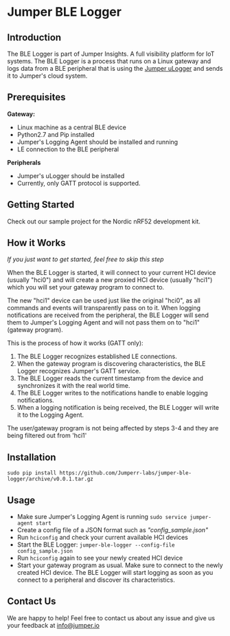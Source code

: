 # Jumper BLE Logger
## Introduction
The BLE Logger is part of Jumper Insights. A full visibility platform for IoT systems.
The BLE Logger is a process that runs on a Linux gateway and logs data from a BLE peripheral that is using the [Jumper uLogger](https://github.com/Jumperr-labs/jumper-ulogger) and sends it to Jumper's cloud system.

## Prerequisites
**Gateway:**

- Linux machine as a central BLE device
- Python2.7 and Pip installed
- Jumper's Logging Agent should be installed and running
- LE connection to the BLE peripheral

**Peripherals**

- Jumper's uLogger should be installed
- Currently, only GATT protocol is supported.

## Getting Started
Check out our sample project for the Nordic nRF52 development kit.

## How it Works
*If you just want to get started, feel free to skip this step*

When the BLE Logger is started, it will connect to your current HCI device (usually "hci0") and will create a new 
proxied HCI device (usually "hci1") which you will set your gateway program to connect to.

The new "hci1" device can be used just like the original "hci0", as all commands and events will transparently pass on to it.
When logging notifications are received from the peripheral, the BLE Logger will send them to Jumper's Logging Agent and will not pass them on to "hci1" (gateway program).

This is the process of how it works (GATT only):

1. The BLE Logger recognizes established LE connections.
2. When the gateway program is discovering characteristics, the BLE Logger recognizes Jumper's GATT service.
3. The BLE Logger reads the current timestamp from the device and synchronizes it with the real world time.
4. The BLE Logger writes to the notifications handle to enable logging notifications.
5. When a logging notification is being received, the BLE Logger will write it to the Logging Agent.

The user/gateway program is not being affected by steps 3-4 and they are being filtered out from 'hci1'

## Installation
`sudo pip install https://github.com/Jumperr-labs/jumper-ble-logger/archive/v0.0.1.tar.gz`

## Usage
- Make sure Jumper's Logging Agent is running
`sudo service jumper-agent start`
- Create a config file of a JSON format such as _"config_sample.json"_
- Run `hciconfig` and check your current available HCI devices
- Start the BLE Logger: `jumper-ble-logger --config-file config_sample.json`
- Run `hciconfig` again to see your newly created HCI device
- Start your gateway program as usual. Make sure to connect to the newly created HCI device. The BLE Logger will start logging as soon as you connect to a peripheral and discover its characteristics.

## Contact Us
We are happy to help! Feel free to contact us about any issue and give us your feedback at [info@jumper.io](mailto:info@jumper.io)

